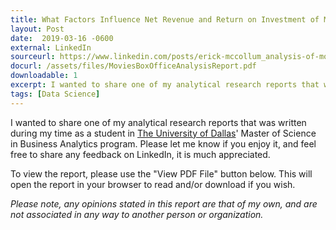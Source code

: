 ```yaml
---
title: What Factors Influence Net Revenue and Return on Investment of Movies at the Box Office?
layout: Post
date:  2019-03-16 -0600
external: LinkedIn
sourceurl: https://www.linkedin.com/posts/erick-mccollum_analysis-of-movie-performance-at-the-box-activity-6551266040465154048-Yf4D
docurl: /assets/files/MoviesBoxOfficeAnalysisReport.pdf
downloadable: 1
excerpt: I wanted to share one of my analytical research reports that was written during my time as a student in The University of Dallas' Master of Science in Business Analytics program. 
tags: [Data Science]
---
```


I wanted to share one of my analytical research reports that was written during my time as a student in [The University of Dallas](https://udallas.edu/)' Master of Science in Business Analytics program. Please let me know if you enjoy it, and feel free to share any feedback on LinkedIn, it is much appreciated.

To view the report, please use the "View PDF File" button below. This will open the report in your browser to read and/or download if you wish.

*Please note, any opinions stated in this report are that of my own, and are not associated in any way to another person or organization.*
